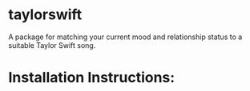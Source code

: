 # taylorswift

A package for matching your current mood and relationship status to a suitable Taylor Swift song.

# Installation Instructions:
